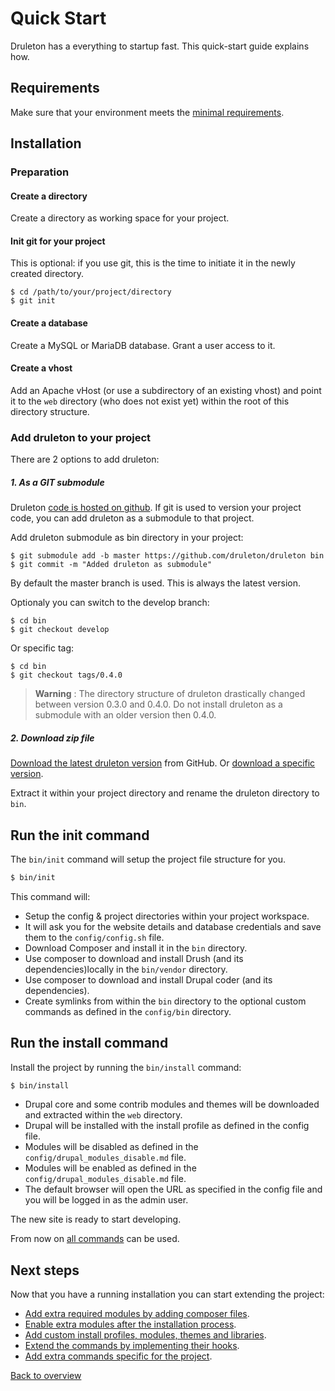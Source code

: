 # Quick Start
Druleton has a everything to startup fast. This quick-start guide
explains how.


## Requirements
Make sure that your environment meets the
[minimal requirements][link-requirements].


## Installation

### Preparation

#### Create a directory
Create a directory as working space for your project.

#### Init git for your project
This is optional: if you use git, this is the time to initiate it in the newly
created directory.

```Shell
$ cd /path/to/your/project/directory
$ git init
```

#### Create a database
Create a MySQL or MariaDB database. Grant a user access to it.

#### Create a vhost
Add an Apache vHost (or use a subdirectory of an existing vhost) and point it
to the `web` directory (who does not exist yet) within the root of this
directory structure.


### Add druleton to your project
There are 2 options to add druleton:

##### 1. As a GIT submodule
Druleton [code is hosted on github][link-druleton-github]. If git is used to
version your project code, you can add druleton as a submodule to that project.

Add druleton submodule as bin directory in your project:

```Shell
$ git submodule add -b master https://github.com/druleton/druleton bin
$ git commit -m "Added druleton as submodule"
```

By default the master branch is used. This is always the latest version.

Optionaly you can switch to the develop branch:
```Shell
$ cd bin
$ git checkout develop
```

Or specific tag:
```Shell
$ cd bin
$ git checkout tags/0.4.0
```

> **Warning** : The directory structure of druleton drastically changed between
> version 0.3.0 and 0.4.0. Do not install druleton as a submodule with an
> older version then 0.4.0.

##### 2. Download zip file
[Download the latest druleton version][link-druleton-version-latest] from
GitHub. Or [download a specific version][link-druleton-versions].

Extract it within your project directory and rename the druleton directory to
`bin`.



## Run the init command
The `bin/init` command will setup the project file structure for you.

```bash
$ bin/init
```

This command will:
- Setup the config & project directories within your project workspace.
- It will ask you for the website details and database credentials and save them
  to the `config/config.sh` file.
- Download Composer and install it in the `bin` directory.
- Use composer to download and install Drush (and its dependencies)locally in
  the `bin/vendor` directory.
- Use composer to download and install Drupal coder (and its dependencies).
- Create symlinks from within the `bin` directory to the optional custom
  commands as defined in the `config/bin` directory.



## Run the install command
Install the project by running the `bin/install` command:

```bash
$ bin/install
```

- Drupal core and some contrib modules and themes will be downloaded and
  extracted within the `web` directory.
- Drupal will be installed with the install profile as defined in the config
  file.
- Modules will be disabled as defined in the `config/drupal_modules_disable.md`
  file.
- Modules will be enabled as defined in the `config/drupal_modules_disable.md`
  file.
- The default browser will open the URL as specified in the config file and you
  will be logged in as the admin user.

The new site is ready to start developing.

From now on [all commands][link-commands] can be used.



## Next steps
Now that you have a running installation you can start extending the project:

- [Add extra required modules by adding composer files][link-config-composer].
- [Enable extra modules after the installation process][link-config-modules].
- [Add custom install profiles, modules, themes and libraries][link-project].
- [Extend the commands by implementing their hooks][link-hooks].
- [Add extra commands specific for the project][link-config-bin].



[Back to overview][link-overview]



[link-requirements]: requirements.md
[link-config-config]: config-config.md
[link-documentation]: README.md
[link-commands]: README.md#commands
[link-config-bin]: config-bin.md
[link-config-composer]: config-composer.sh
[link-config-modules]: config-modules.md
[link-project]: project.md
[link-hooks]: hooks.md

[link-druleton-github]: https://github.com/druleton/druleton/tree/master
[link-druleton-versions]: https://github.com/druleton/druleton/releases
[link-druleton-version-latest]: https://github.com/druleton/druleton/releases/latest

[link-overview]: README.md

